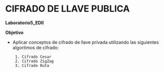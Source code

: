 # CIFRADO DE LLAVE PUBLICA
**Laboratorio5_EDII**

**Objetivo**

   * Aplicar conceptos de cifrado de llave privada utilizando las siguientes algoritmos de cifrado:
  
          1. Cifrado Cesar
          2. Cifrado ZigZag
          3. Cifrado Ruta 
    
